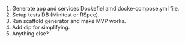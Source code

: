 1. Generate app and services Dockefiel amd docke-compose.yml file.
2. Setup tests DB (Minitest or RSpec).
3. Run scaffold generator and make MVP works.
4. Add dip for simplifying.
5. Anything else?

